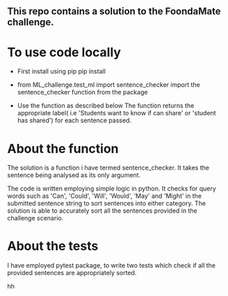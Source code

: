 ## This repo contains a solution to the FoondaMate challenge.
# To use code locally
- First install using pip
  pip install 
- from ML_challenge.test_ml import sentence_checker
  import the sentence_checker function from the package
  
- Use the function as described below
  The function returns the appropriate label( i.e 'Students want to know if can share' or 'student has shared') for each sentence passed.

# About the function
The solution is a function i have termed sentence_checker. It takes the sentence being analysed as its only argument.

The code is written employing simple logic in python.
It checks for query words such as 'Can', 'Could', 'Will', 'Would', 'May' and 'Might' in the submitted sentence string to sort sentences into either category. The solution is able to accurately sort all the sentences provided in the challenge scenario.

# About the tests
I have employed pytest package, to write two tests which check if all the provided sentences are appropriately sorted.

<!--  --> hh
